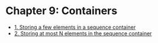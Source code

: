 # Chapter 9: Containers

- [1. Storing a few elements in a sequence container](recipe_01/README.md)
- [2. Storing at most N elements in the sequence container](recipe_02/README.md)



